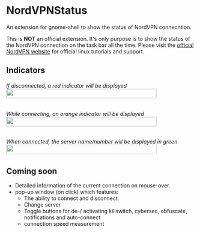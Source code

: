 # NordVPNStatus
An extension for gnome-shell to show the status of NordVPN connecntion.

This is <b>NOT</b> an official extension. It's only purpose is to show the status of the NordVPN connection on the task bar all the time.
Please visit the <a href="https://nordvpn.com/tutorials/linux/">official NordVPN website</a> for official linux tutorials and support.

## Indicators

<h6>If disconnected, a red indicator will be displayed  
  <img width="400" height="25" src="https://github.com/murad-alm/NordVPNStatus/blob/master/assets/disconnected.svg">
</h6>

<h6>While connecting, an orange indicator will be displayed  
  <img width="400" height="25" src="https://github.com/murad-alm/NordVPNStatus/blob/master/assets/connecting.svg">
</h6>
  
<h6>When connected, the server name/number will be displayed in green  
  <img width="400" height="25" src="https://github.com/murad-alm/NordVPNStatus/blob/master/assets/connected.svg">
</h6>

## Coming soon
- Detailed information of the current connection on mouse-over.
- pop-up window (on click) which features:
  - The ability to connect and disconnect.
  - Change server
  - Toggle buttons for de-/ activating killswitch, cybersec, obfuscate, notifications and auto-connect
  - connection speed measurement
